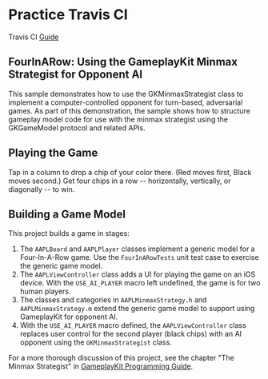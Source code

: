 # Practice Travis CI

Travis CI [Guide](https://www.raywenderlich.com/109418/travis-ci-tutorial)

## FourInARow: Using the GameplayKit Minmax Strategist for Opponent AI

This sample demonstrates how to use the GKMinmaxStrategist class to implement a computer-controlled opponent for turn-based, adversarial games. As part of this demonstration, the sample shows how to structure gameplay model code for use with the minmax strategist using the GKGameModel protocol and related APIs.

## Playing the Game

Tap in a column to drop a chip of your color there. (Red moves first, Black moves second.) Get four chips in a row -- horizontally, vertically, or diagonally -- to win.

## Building a Game Model

This project builds a game in stages:
1. The `AAPLBoard` and `AAPLPlayer` classes implement a generic model for a Four-In-A-Row game. Use the `FourInARowTests` unit test case to exercise the generic game model.
2. The `AAPLViewController` class adds a UI for playing the game on an iOS device. With the `USE_AI_PLAYER` macro left undefined, the game is for two human players.
3. The classes and categories in `AAPLMinmaxStrategy.h` and `AAPLMinmaxStrategy.m` extend the generic game model to support using GameplayKit for opponent AI. 
4. With the `USE_AI_PLAYER` macro defined, the `AAPLViewController` class replaces user control for the second player (black chips) with an AI opponent using the `GKMinmaxStrategist` class.

For a more thorough discussion of this project, see the chapter "The Minmax Strategist" in [GameplayKit Programming Guide][1].

[1]: https://developer.apple.com/library/prerelease/ios/documentation/General/Conceptual/GameplayKit_Guide/index.html

